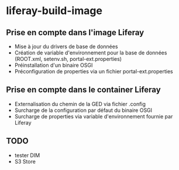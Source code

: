 # liferay-build-image

## Prise en compte dans l'image Liferay
- Mise à jour du drivers de base de données
- Création de variable d'environnement pour la base de données (ROOT.xml, setenv.sh, portal-ext.properties)
- Préinstallation d'un binaire OSGI
- Préconfiguration de properties via un fichier portal-ext.properties


## Prise en compte dans le container Liferay
- Externalisation du chemin de la GED via fichier .config
- Surcharge de la configuration par défaut du binaire OSGI
- Surcharge de properties via variable d'environnement fournie par Liferay 


## TODO
- tester DIM
- S3 Store 
